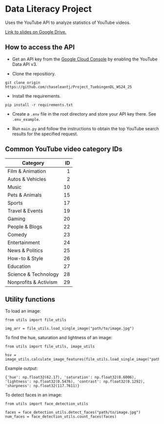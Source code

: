 # Data Literacy Project

Uses the YouTube API to analyze statistics of YouTube videos.

<a href="https://docs.google.com/presentation/d/1phEsqlQO2012Iom6U7mQYLvB4e3FpMUX/edit#slide=id.g31862cc1a42_0_1">Link to slides on Google Drive.</a>

## How to access the API

- Get an API key from the <a href="https://console.cloud.google.com/">Google Cloud Console</a> by enabling the YouTube Data API v3.

- Clone the repositiory.

```
git clone origin https://github.com/chaseleantj/Project_TuebingenDL_WS24_25
```

- Install the requirements.

```
pip install -r requirements.txt
```

- Create a `.env` file in the root directory and store your API key there. See `.env_example`.

- Run `main.py` and follow the instructions to obtain the top YouTube search results for the specified request.

## Common YouTube video category IDs

| **Category**            | **ID** |
|-------------------------|------:|
| Film & Animation        |      1 |
| Autos & Vehicles        |      2 |
| Music                   |     10 |
| Pets & Animals          |     15 |
| Sports                  |     17 |
| Travel & Events         |     19 |
| Gaming                  |     20 |
| People & Blogs          |     22 |
| Comedy                  |     23 |
| Entertainment           |     24 |
| News & Politics         |     25 |
| How-to & Style          |     26 |
| Education               |     27 |
| Science & Technology    |     28 |
| Nonprofits & Activism   |     29 |

## Utility functions

To load an image:

```
from utils import file_utils

img_arr = file_utils.load_single_image("path/to/image.jpg")
```

To find the hue, saturation and lightness of an image:
```
from utils import file_utils, image_utils

hsv = image_utils.calculate_image_features(file_utils.load_single_image("path/to/image.jpg"))
```

Example output:
```
{'hue': np.float32(62.17), 'saturation': np.float32(0.6006), 'lightness': np.float32(0.5476), 'contrast': np.float32(0.1292), 'sharpness': np.float32(117.7611)}
```
To detect faces in an image:
```
from utils import face_detection_utils

faces = face_detection_utils.detect_faces("path/to/image.jpg")
num_faces = face_detection_utils.count_faces(faces)
```
